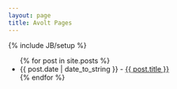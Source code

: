 ```yaml
---
layout: page
title: Avolt Pages
---
```

{% include JB/setup %}


<ul class="posts">
    {% for post in site.posts %}
    <li>
        <span>{{ post.date | date_to_string }}</span> 
        - <a href="{{ BASE_PATH }}{{ post.url }}">{{ post.title }}</a>
    </li>
    {% endfor %}
</ul>